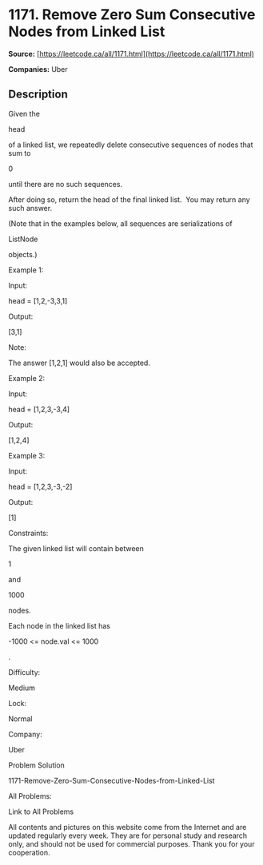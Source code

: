 # 1171. Remove Zero Sum Consecutive Nodes from Linked List

**Source:** [https://leetcode.ca/all/1171.html](https://leetcode.ca/all/1171.html)

**Companies:** Uber

## Description

Given the

head

of a linked list, we repeatedly delete consecutive sequences of
        nodes that sum to

0

until there are no such sequences.

After doing so, return the head of the final linked list.  You may return any such
        answer.

(Note that in the examples below, all sequences are serializations of

ListNode

objects.)

Example 1:

Input:

head = [1,2,-3,3,1]

Output:

[3,1]

Note:

The answer [1,2,1] would also be accepted.

Example 2:

Input:

head = [1,2,3,-3,4]

Output:

[1,2,4]

Example 3:

Input:

head = [1,2,3,-3,-2]

Output:

[1]

Constraints:

The given linked list will contain between

1

and

1000

nodes.

Each node in the linked list has

-1000 <= node.val <= 1000

.

Difficulty:

Medium

Lock:

Normal

Company:

Uber

Problem Solution

1171-Remove-Zero-Sum-Consecutive-Nodes-from-Linked-List

All Problems:

Link to All Problems

All contents and pictures on this website come from the Internet and are updated regularly every week. They are for personal study and research only, and should not be used for commercial purposes. Thank you for your cooperation.

